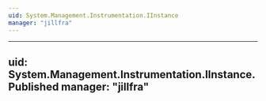 ```yaml
---
uid: System.Management.Instrumentation.IInstance
manager: "jillfra"
---
```


---
uid: System.Management.Instrumentation.IInstance.Published
manager: "jillfra"
---
